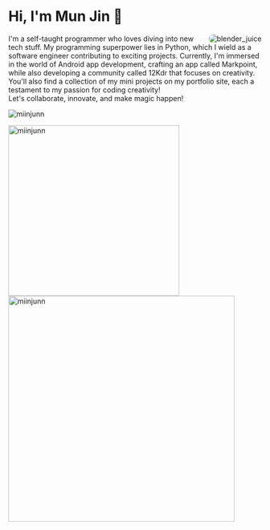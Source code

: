 <h1>Hi, I'm Mun Jin 👋</h1>

<img align="right" alt="blender_juice" src="https://res.cloudinary.com/dyjqybnpm/image/upload/v1718215861/github-banner_kruhzd.png" style="border-radius:1.4rem">

I'm a self-taught programmer who loves diving into new tech stuff.
My programming superpower lies in Python, which I wield as a software engineer contributing to exciting projects.
Currently, I'm immersed in the world of Android app development, crafting an app called Markpoint, while also developing a community called 12Kdr that focuses on creativity.
<br>
You'll also find a collection of my mini projects on my portfolio site, each a testament to my passion for coding creativity!
<br>
Let's collaborate, innovate, and make magic happen!

<p align="left"> <img src="https://komarev.com/ghpvc/?username=miinjunn&label=Profile%20views&color=0e75b6&style=flat-square" alt="miinjunn" /> </p>
<p><img align="left" width="340" src="https://github-readme-stats.vercel.app/api/top-langs?username=miinjunn&show_icons=true&theme=tokyonight&locale=en&layout=compact" alt="miinjunn" /></p>

<p>&nbsp;<img align="center" width="450" src="https://github-readme-stats.vercel.app/api?username=miinjunn&show_icons=true&theme=tokyonight&locale=en" alt="miinjunn" /></p>
